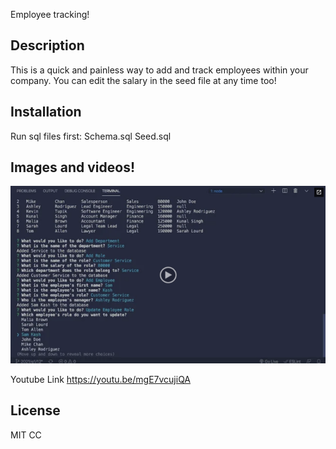 Employee tracking!


## Description

This is a quick and painless way to add and track employees within your company. You can edit the salary in the seed file at any time too!

## Installation

Run sql files first:
Schema.sql
Seed.sql

## Images and videos!

![screenshot from challenge document](assets/12-sql-homework-video-thumbnail.png)

Youtube Link
https://youtu.be/mgE7vcujiQA


## License

MIT CC